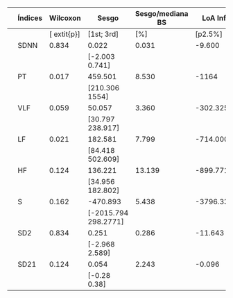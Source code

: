 |   | Índices | Wilcoxon    | Sesgo                | Sesgo/mediana BS | LoA Inf   | LoA Sup   | DifLoA/mediana BS |
|---|---------|-------------|----------------------|------------------|-----------|-----------|-------------------|
|   |         | [	extit{p}] | [1st; 3rd]           | [\%]             | [p2.5\%]  | [p97.5\%] | [\%]              |
|   | SDNN    | 0.834       | 0.022                | 0.031            | -9.600    | 6.255     | 4.800             |
|   |         |             | [-2.003 0.741]       |                  |           |           |                   |
|   | PT      | 0.017       | 459.501              | 8.530            | -1164     | 1648      | 8.987             |
|   |         |             | [210.306 1554]       |                  |           |           |                   |
|   | VLF     | 0.059       | 50.057               | 3.360            | -302.325  | 1245.198  | 63.280            |
|   |         |             | [30.797 238.917]     |                  |           |           |                   |
|   | LF      | 0.021       | 182.581              | 7.799            | -714.000  | 952.348   | 11.018            |
|   |         |             | [84.418 502.609]     |                  |           |           |                   |
|   | HF      | 0.124       | 136.221              | 13.139           | -899.771  | 358.406   | 52.218            |
|   |         |             | [34.956 182.802]     |                  |           |           |                   |
|   | S       | 0.162       | -470.893             | 5.438            | -3796.338 | 1647.158  | 24.820            |
|   |         |             | [-2015.794 298.2771] |                  |           |           |                   |
|   | SD2     | 0.834       | 0.251                | 0.286            | -11.643   | 5.346     | 7.163             |
|   |         |             | [-2.968 2.589]       |                  |           |           |                   |
|   | SD21    | 0.124       | 0.054                | 2.243            | -0.096    | 0.780     | 28.196            |
|   |         |             | [-0.28 0.38]         |                  |           |           |                   |
